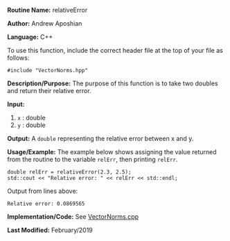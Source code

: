 **Routine Name:** relativeError

**Author:** Andrew Aposhian

**Language:** C++

To use this function, include the correct header file at the top of your file as follows:
```
#include "VectorNorms.hpp"
```

**Description/Purpose:** The purpose of this function is to take two doubles and return their relative error.

**Input:**
1. `x` : double
2. `y` : double

**Output:** A `double` representing the relative error between x and y.

**Usage/Example:** The example below shows assigning the value returned from the routine to the variable `relErr`, then printing `relErr`.
```
double relErr = relativeError(2.3, 2.5);
std::cout << "Relative error: " << relErr << std::endl;
```

Output from lines above:
```
Relative error: 0.0869565
```

**Implementation/Code:**
See [VectorNorms.cpp](../src/lib/VectorNorms.cpp)

**Last Modified:** February/2019
